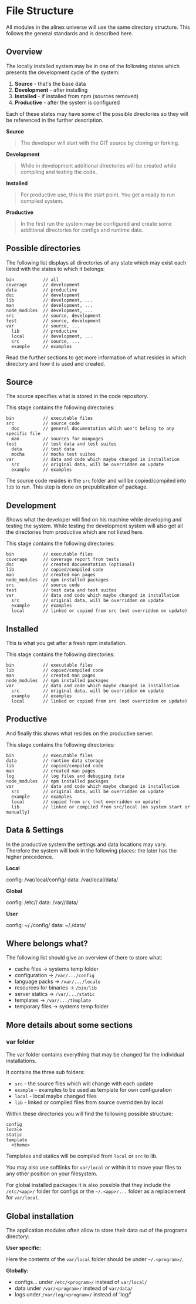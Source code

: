 File Structure
=================================================

All modules in the alinex universe will use the same directory structure.
This follows the general standards and is described here.


Overview
-------------------------------------------------
The locally installed system may be in one of the following states which
presents the development cycle of the system:

1. **Source** - that's the base data
2. **Development** - after installing
3. **Installed** - if installed from npm (sources removed)
4. **Productive** - after the system is configured

Each of these states may have some of the possible directories so they will
be referenced in the further description.

**Source**

> The developer will start with the GIT source by cloning or forking.

**Development**

> While in development additional directories will be created while compiling and
> testing the code.

**Installed**

> For productive use, this is the start point. You get a ready to run compiled
> system.

**Productive**

> In the first run the system may be configured and create some additional
> directories for configs and runtime data.


Possible directories
-------------------------------------------------

The following list displays all directories of any state which may exist each
listed with the states to which it belongs:

``` text
bin           // all
coverage      // development
data          // productive
doc           // development
lib           // development, ...
man           // development, ...
node_modules  // development, ...
src           // source, development
test          // source, development
var           // source, ...
  lib         // productive
  local       // development, ...
  src         // source, ...
  example     // examples
```

Read the further sections to get more information of what resides in which
directory and how it is used and created.


Source
-------------------------------------------------

The source specifies what is stored in the code repository.

This stage contains the following directories:

``` text
bin           // executable files
src           // source code
  doc         // general documentation which won't belong to any specific file
  man         // sources for manpages
test          // test data and test suites
  data        // test data
  mocha       // mocha test suites
var           // data and code which maybe changed in installation
  src         // original data, will be overridden on update
  example     // examples
```

The source code resides in the `src` folder and will be copied/compiled into
`lib` to run. This step is done on prepublication of package.


Development
-------------------------------------------------

Shows what the developer will find on his machine while developing and testing
the system. While testing the development system will also get all the
directories from productive which are not listed here.

This stage contains the following directories:

``` text
bin           // executable files
coverage      // coverage report from tests
doc           // created documentation (optional)
lib           // copied/compiled code
man           // created man pages
node_modules  // npm installed packages
src           // source code
test          // test data and test suites
var           // data and code which maybe changed in installation
  src         // original data, will be overridden on update
  example     // examples
  local       // linked or copied from src (not overridden on update)
```


Installed
-------------------------------------------------

This is what you get after a fresh npm installation.

This stage contains the following directories:

``` text
bin           // executable files
lib           // copied/compiled code
man           // created man pages
node_modules  // npm installed packages
var           // data and code which maybe changed in installation
  src         // original data, will be overridden on update
  example     // examples
  local       // linked or copied from src (not overridden on update)
```


Productive
-------------------------------------------------

And finally this shows what resides on the productive server.

This stage contains the following directories:

``` text
bin           // executable files
data          // runtime data storage
lib           // copied/compiled code
man           // created man pages
log           // log files and debugging data
node_modules  // npm installed packages
var           // data and code which maybe changed in installation
  src         // original data, will be overridden on update
  example     // examples
  local       // copied from src (not overridden on update)
  lib         // linked or compiled from src/local (on system start or manually)
```

Data & Settings
-------------------------------------------------
In the productive system the settings and data locations may vary. Therefore
the system will look in the following places: the later has the higher precedence.

__Local__

config: <app>/var/local/config/
data: <app>/var/local/data/

__Global__

config: /etc/<app>/
data: /var/<app>/data/

__User__

config: ~/.<app>/config/
data: ~/.<app>/data/

Where belongs what?
-------------------------------------------------
The following list should give an overview of there to store what:

- cache files -> systems temp folder
- configuration -> `/var/.../config`
- language packs -> `/var/.../locale`
- resources for binaries -> `/bin/lib`
- server statics -> `/var/.../static`
- templates -> `/var/.../tèmplate`
- temporary files -> systems temp folder


More details about some sections
-------------------------------------------------

### var folder

The var folder contains everything that may be changed for the individual
installations.

It contains the three sub folders:

- `src` - the source files which will change with each update
- `example` - examples to be used as template for own configuration
- `local` - local maybe changed files
- `lib` - linked or compiled files from source overridden by local

Within these directories you will find the following possible structure:

``` text
config
locale
static
template
  <theme>
```

Templates and statics will be compiled from `local` or `src` to lib.

You may also use softlinks for `var/local` or within it to move your files to
any other position on your filesystem.

For global installed packages it is also possible that they include the
`/etc/<app>/` folder for configs or the `~/.<app>/...` folder as a replacement for
`var/local`.



Global installation
-------------------------------------------------
The application modules often allow to store their data out of the programs
directory:

__User specific:__

Here the contents of the `var/local` folder should be under `~/.<program>/`.

__Globally:__

- configs... under `/etc/<program>/` instead of `var/local/`
- data under `/var/<program>/` instead of `var/data/`
- logs under `/var/log/<program>/` instead of 'log/'


